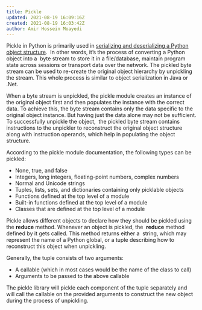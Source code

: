 ```yaml
---
title: Pickle
updated: 2021-08-19 16:09:16Z
created: 2021-08-19 16:03:42Z
author: Amir Hossein Moayedi
---
```


Pickle in Python is primarily used in [serializing and deserializing a Python object structure](https://wiki.python.org/moin/UsingPickle).  In other words, it’s the process of converting a Python object into a  byte stream to store it in a file/database, maintain program state across sessions or transport data over the network. The pickled byte stream can be used to re-create the original object hierarchy by unpickling the stream. This whole process is similar to object serialization in Java or .Net.

When a byte stream is unpickled, the pickle module creates an instance of the original object first and then populates the instance with the correct data. To achieve this, the byte stream contains only the data specific to the original object instance. But having just the data alone may not be sufficient. To successfully unpickle the object,  the pickled byte stream contains instructions to the unpickler to reconstruct the original object structure along with instruction operands, which help in populating the object structure.

According to the pickle module documentation, the following types can be pickled:

- None, true, and false
- Integers, long integers, floating-point numbers, complex numbers
- Normal and Unicode strings
- Tuples, lists, sets, and dictionaries containing only picklable objects
- Functions defined at the top level of a module
- Built-in functions defined at the top level of a module
- Classes that are defined at the top level of a module

Pickle allows different objects to declare how they should be pickled using the __reduce__ method. Whenever an object is pickled, the  __reduce__ method defined by it gets called. This method returns either a  string, which may represent the name of a Python global, or a tuple describing how to reconstruct this object when unpickling.

Generally, the tuple consists of two arguments:

- A callable (which in most cases would be the name of the class to call)
- Arguments to be passed to the above callable

The pickle library will pickle each component of the tuple separately and will call the callable on the provided arguments to construct the new object during the process of unpickling.